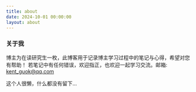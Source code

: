 ```yaml
---
title: about
date: 2024-10-01 00:00:00
layout: about
---
```


### 关于我
博主为在读研究生一枚，此博客用于记录博主学习过程中的笔记与心得，希望对您有帮助！
若笔记中有任何错误，欢迎指正，也欢迎一起学习交流。邮箱: kent_guok@qq.com

这个人很懒，什么都没有留下...